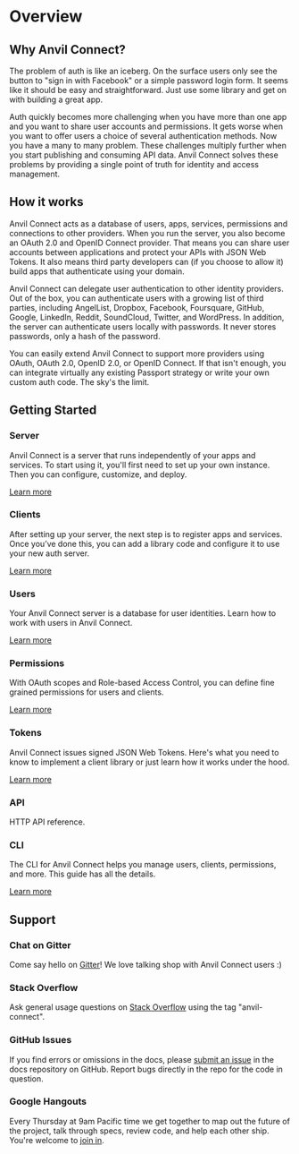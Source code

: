 # Overview

## Why Anvil Connect?

The problem of auth is like an iceberg. On the surface users only see the button to "sign in with Facebook" or a simple password login form. It seems like it should be easy and straightforward. Just use some library and get on with building a great app.

Auth quickly becomes more challenging when you have more than one app and you want to share user accounts and permissions. It gets worse when you want to offer users a choice of several authentication methods. Now you have a many to many problem. These challenges multiply further when you start publishing and consuming API data. Anvil Connect solves these problems by providing a single point of truth for identity and access management.



## How it works

Anvil Connect acts as a database of users, apps, services, permissions and connections to other providers. When you run the server, you also become an OAuth 2.0 and OpenID Connect provider. That means you can share user accounts between applications and protect your APIs with JSON Web Tokens. It also means third party developers can (if you choose to allow it) build apps that authenticate using your domain.

Anvil Connect can delegate user authentication to other identity providers. Out of the box, you can authenticate users with a growing list of third parties, including AngelList, Dropbox, Facebook, Foursquare, GitHub, Google, LinkedIn, Reddit, SoundCloud, Twitter, and WordPress. In addition, the server can authenticate users locally with passwords. It never stores passwords, only a hash of the password.

You can easily extend Anvil Connect to support more providers using OAuth, OAuth 2.0, OpenID 2.0, or OpenID Connect. If that isn't enough, you can integrate virtually any existing Passport strategy or write your own custom auth code. The sky's the limit.



## Getting Started

### Server

Anvil Connect is a server that runs independently of your apps and services. To start using it, you'll first need to set up your own instance. Then you can configure, customize, and deploy.

[Learn more](/docs/connect-docs/server/)

### Clients

After setting up your server, the next step is to register apps and services. Once you’ve done this, you can add a library code and configure it to use your new auth server.

[Learn more](/docs/connect-docs/clients/)

### Users

Your Anvil Connect server is a database for user identities. Learn how to work with users in Anvil Connect.

[Learn more](/docs/connect-docs/users/)

### Permissions

With OAuth scopes and Role-based Access Control, you can define fine grained permissions for users and clients.

[Learn more](/docs/connect-docs/permissions/)

### Tokens

Anvil Connect issues signed JSON Web Tokens. Here's what you need to know to implement a client library or just learn how it works under the hood.

[Learn more](/docs/connect-docs/tokens/)

### API

HTTP API reference.

### CLI

The CLI for Anvil Connect helps you manage users, clients, permissions, and more. This guide has all the details.

[Learn more](/docs/connect-docs/cli/)

## Support

### Chat on Gitter

Come say hello on [Gitter](https://gitter.im/anvilresearch/connect)! We love talking shop with Anvil Connect users :)

### Stack Overflow

Ask general usage questions on [Stack Overflow](http://stackoverflow.com/questions/tagged/anvil-connect) using the tag "anvil-connect".

### GitHub Issues

If you find errors or omissions in the docs, please [submit an issue](https://github.com/anvilresearch/connect-docs/issues) in the docs repository on GitHub. Report bugs directly in the repo for the code in question.

### Google Hangouts

Every Thursday at 9am Pacific time we get together to map out the future of the project, talk through specs, review code, and help each other ship. You're welcome to [join in](https://plus.google.com/hangouts/_/anvil.io/anvil-connect?authuser=0).

